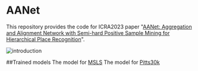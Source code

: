 # AANet
This repository provides the code for ICRA2023 paper "[AANet: Aggregation and Alignment Network with Semi-hard Positive Sample Mining for Hierarchical Place Recognition](https://ieeexplore.ieee.org/abstract/document/10160734)".

![introduction](images/intro.png)

##Trained models
The model for [MSLS](https://www.dropbox.com/scl/fi/aff148nlmsogs3wucandh/msls.pth?rlkey=4l78pxxock65f11fujomtw27n&dl=0)
The model for [Pitts30k](https://www.dropbox.com/scl/fi/pfetfhhekl1grgh83zhbl/pitts30k.pth?rlkey=nbyij3llw5sy0y2j9cykhp7h0&dl=0)

